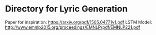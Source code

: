 # Directory for Lyric Generation

Paper for inspiration: https://arxiv.org/pdf/1505.04771v1.pdf
LSTM Model: http://www.emnlp2015.org/proceedings/EMNLP/pdf/EMNLP221.pdf
